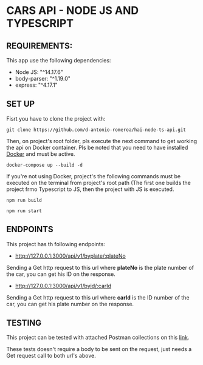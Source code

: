 #  CARS API - NODE JS AND TYPESCRIPT

## REQUIREMENTS:
This app use the following dependencies:

- Node JS: "^14.17.6"
- body-parser: "^1.19.0"
- express: "^4.17.1"

## SET UP

Fisrt you have to clone the project with:
```
git clone https://github.com/d-antonio-romeroa/hai-node-ts-api.git
```

Then, on project's root folder, pls execute the next command to get working the api on Docker container. Pls be noted that you need to have installed [Docker](https://www.docker.com/products/docker-desktop) and must be active.
```
docker-compose up --build -d
```

If you're not using Docker, project's the following commands must be executed on the terminal from project's root path (The first one builds the project frmo Typescript to JS, then the project with JS is executed.

```
npm run build

npm run start
```

## ENDPOINTS

This project has th following endpoints:
- http://127.0.0.1:3000/api/v1/byplate/:plateNo

Sending a Get http request to this url where **plateNo** is the plate number of the car, you can get his ID on the response.

- http://127.0.0.1:3000/api/v1/byid/:carId

Sending a Get http request to this url where **carId** is the ID number of the car, you can get his plate number on the response.

## TESTING

This project can be tested with attached Postman collections on this [link](https://github.com/d-antonio-romeroa/hai-node-ts-api/blob/main/tests/NODE%20TS%20APIS.postman_collection.json).

These tests doesn't require a body to be sent on the request, just needs a Get request call to both url's above.

